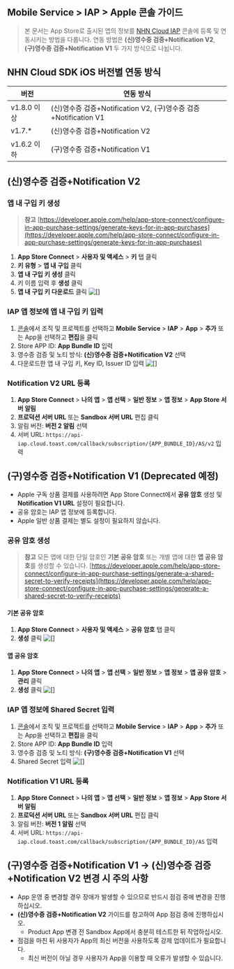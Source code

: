 ## Mobile Service > IAP > Apple 콘솔 가이드

> 본 문서는 App Store로 출시된 앱의 정보를 [NHN Cloud IAP](https://docs.nhncloud.com/ko/Mobile%20Service/IAP/ko/Overview/) 콘솔에 등록 및 연동시키는 방법을 다룹니다.
> 연동 방법은 **(신)영수증 검증+Notification V2**, **(구)영수증 검증+Notification V1** 두 가지 방식으로 나뉩니다.

## NHN Cloud SDK iOS 버전별 연동 방식
| 버전        | 연동 방식                                                 |
|-----------|----------------------------------------------------------|
| v1.8.0 이상 | (신)영수증 검증+Notification V2, (구)영수증 검증+Notification V1 |
| v1.7.*    | (신)영수증 검증+Notification V2                              |
| v1.6.2 이하 | (구)영수증 검증+Notification V1                              |


## (신)영수증 검증+Notification V2
### 앱 내 구입 키 생성
> **참고** 
> [https://developer.apple.com/help/app-store-connect/configure-in-app-purchase-settings/generate-keys-for-in-app-purchases](https://developer.apple.com/help/app-store-connect/configure-in-app-purchase-settings/generate-keys-for-in-app-purchases)

1. **App Store Connect** > **사용자 및 액세스** > **키** 탭 클릭
2. **키 유형** > **앱 내 구입** 클릭
3. **앱 내 구입 키 생성** 클릭
4. 키 이름 입력 후 **생성** 클릭
5. **앱 내 구입 키 다운로드** 클릭
![[]](http://static.toastoven.net/prod_iap/iap-console-apple-in-app-purchase-key.png)

### IAP 앱 정보에 앱 내 구입 키 입력
1. [콘솔](https://console.nhncloud.com)에서 조직 및 프로젝트를 선택하고 **Mobile Service** > **IAP** > **App** > **추가** 또는 App을 선택하고 **편집**을 클릭
2. Store APP ID: **App Bundle ID** 입력
3. 영수증 검증 및 노티 방식: **(신)영수증 검증+Notification V2** 선택
4. 다운로드한 앱 내 구입 키, Key ID, Issuer ID 입력
![[]](http://static.toastoven.net/prod_iap/iap-console-apple-edit-v2.png)

### Notification V2 URL 등록
1. **App Store Connect** > **나의 앱** > **앱 선택** > **일반 정보** > **앱 정보** > **App Store 서버 알림**
2. **프로덕션 서버 URL** 또는 **Sandbox 서버 URL** 편집 클릭
3. 알림 버전: **버전 2 알림** 선택
4. 서버 URL: `https://api-iap.cloud.toast.com/callback/subscription/{APP_BUNDLE_ID}/AS/v2` 입력


## (구)영수증 검증+Notification V1 (Deprecated 예정)
- Apple 구독 상품 결제를 사용하려면 App Store Connect에서 **공유 암호** 생성 및 **Notification V1 URL** 설정이 필요합니다.
- 공유 암호는 IAP 앱 정보에 등록합니다.
- Apple 일반 상품 결제는 별도 설정이 필요하지 않습니다.

### 공유 암호 생성
> **참고**
> 모든 앱에 대한 단일 암호인 **기본 공유 암호** 또는 개별 앱에 대한 **앱 공유 암호**를 생성할 수 있습니다.
> [https://developer.apple.com/help/app-store-connect/configure-in-app-purchase-settings/generate-a-shared-secret-to-verify-receipts](https://developer.apple.com/help/app-store-connect/configure-in-app-purchase-settings/generate-a-shared-secret-to-verify-receipts)

#### 기본 공유 암호
1. **App Store Connect** > **사용자 및 액세스** > **공유 암호** 탭 클릭
2. **생성** 클릭
![[]](http://static.toastoven.net/prod_iap/iap-console-apple-primary-shared-secret.png)

#### 앱 공유 암호
1. **App Store Connect** > **나의 앱** > **앱 선택** > **일반 정보** > **앱 정보** > **앱 공유 암호** > **관리** 클릭
2. **생성** 클릭
![[]](http://static.toastoven.net/prod_iap/iap-console-apple-app-specific-shared-secret.png)

### IAP 앱 정보에 Shared Secret 입력
1. [콘솔](https://console.nhncloud.com)에서 조직 및 프로젝트를 선택하고 **Mobile Service** > **IAP** > **App** > **추가** 또는 App을 선택하고 **편집**을 클릭
2. Store APP ID: **App Bundle ID** 입력
3. 영수증 검증 및 노티 방식: **(구)영수증 검증+Notification V1** 선택
4. Shared Secret 입력
![[]](http://static.toastoven.net/prod_iap/iap-console-apple-edit-v1.png)

### Notification V1 URL 등록
1. **App Store Connect** > **나의 앱** > **앱 선택** > **일반 정보** > **앱 정보** > **App Store 서버 알림**
2. **프로덕션 서버 URL** 또는 **Sandbox 서버 URL** 편집 클릭
3. 알림 버전: **버전 1 알림** 선택
4. 서버 URL: `https://api-iap.cloud.toast.com/callback/subscription/{APP_BUNDLE_ID}/AS` 입력


## (구)영수증 검증+Notification V1 → (신)영수증 검증+Notification V2 변경 시 주의 사항
- App 운영 중 변경할 경우 장애가 발생할 수 있으므로 반드시 점검 중에 변경을 진행하십시오.
- **(신)영수증 검증+Notification V2** 가이드를 참고하여 App 점검 중에 진행하십시오.
    - Product App 변경 전 Sandbox App에서 충분히 테스트한 뒤 작업하십시오.
- 점검을 마친 뒤 사용자가 App의 최신 버전을 사용하도록 강제 업데이트가 필요합니다.
    - 최신 버전이 아닐 경우 사용자가 App을 이용할 때 오류가 발생할 수 있습니다.
